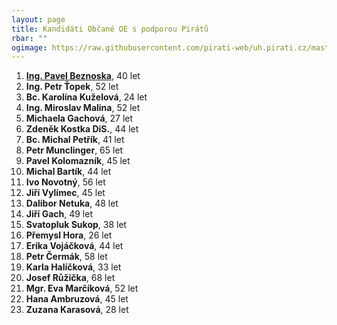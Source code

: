 ```yaml
---
layout: page
title: Kandidáti Občané OE s podporou Pirátů
rbar: ""
ogimage: https://raw.githubusercontent.com/pirati-web/uh.pirati.cz/master/assets/img/miscellaneous/fbkandidatix.jpg
---
```


1. [**Ing. Pavel Beznoska**](/lide/pirat-testovaci), 40 let
2. **Ing. Petr Ťopek**, 52 let
3. **Bc. Karolína Kuželová**, 24 let
4. **Ing. Miroslav Malina**, 52 let
5. **Michaela Gachová**, 27 let
6. **Zdeněk Kostka DiS.**, 44 let
7. **Bc. Michal Petřík**, 41 let
8. **Petr Munclinger**, 65 let
9. **Pavel Kolomazník**, 45 let
10. **Michal Bartík**, 44 let
11. **Ivo Novotný**, 56 let
12. **Jiří Vylímec**, 45 let
13. **Dalibor Netuka**, 48 let
14. **Jiří Gach**, 49 let
15. **Svatopluk Sukop**, 38 let
16. **Přemysl Hora**, 26 let
17. **Erika Vojáčková**, 44 let
18. **Petr Čermák**, 58 let
19. **Karla Halíčková**, 33 let
20. **Josef Růžička**, 68 let
21. **Mgr. Eva Marčíková**, 52 let
22. **Hana Ambruzová**, 45 let
23. **Zuzana Karasová**, 28 let
